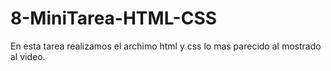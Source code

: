 # 8-MiniTarea-HTML-CSS

En esta tarea realizamos el archimo html y css lo mas parecido al mostrado al video.

